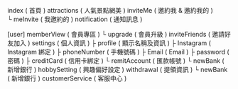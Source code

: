   index ( 首頁 )
  attractions ( 人氣景點網美 )
  inviteMe ( 邀約我 & 邀約我的 )  
    └ meInvite ( 我邀約的 )
  notification ( 通知訊息 )

[user]
  memberView ( 會員專區 )
    └ upgrade ( 會員升級 )
  inviteFriends ( 邀請好友加入 )
  settings ( 個人資訊 )
    ├ profile ( 顯示名稱及資訊 )
    ├ Instagram ( Instagram 綁定 )
    ├ phoneNumber ( 手機號碼 )
    ├ Email ( Email )
    ├ password ( 密碼 )
    ├ creditCard ( 信用卡綁定 )
    └ remitAccount ( 匯款帳號 )
      └ newBank ( 新增銀行 )
  hobbySetting ( 興趣偏好設定 )
  withdrawal ( 提領資訊 )
    └ newBank ( 新增銀行 )
  customerService ( 客服中心 )
